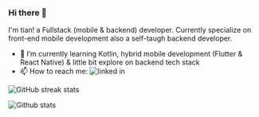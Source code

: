 ### Hi there 👋
I'm tian! a Fullstack (mobile & backend) developer. Currently specialize on front-end mobile development also a self-taugh backend developer.


- 🌱 I’m currently learning Kotlin, hybrid mobile development (Flutter & React Native) & little bit explore on backend tech stack
- 📫 How to reach me: ![linked in](https://www.linkedin.com/in/septian-wijaya/)

![GitHub streak stats](https://github-readme-streak-stats.herokuapp.com/?user=4sskick)

![Github stats](https://github-readme-stats.vercel.app/api?username=4sskick)


<!--
**4sskick/4sskick** is a ✨ _special_ ✨ repository because its `README.md` (this file) appears on your GitHub profile.


Here are some ideas to get you started:

- 🔭 I’m currently working on ...
- 🌱 I’m currently learning ...
- 👯 I’m looking to collaborate on ...
- 🤔 I’m looking for help with ...
- 💬 Ask me about ...
- 📫 How to reach me: ...
- 😄 Pronouns: ...
- ⚡ Fun fact: ...
-->

